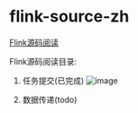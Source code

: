 # flink-source-zh

[Flink源码阅读](docs/_build/text/index.txt)

Flink源码阅读目录:

1. 任务提交(已完成)
![image](https://github.com/zlzhang0122/flink-source-zh/tree/master/docs/image/flink-submit-to-yarn.png)

2. 数据传递(todo)

